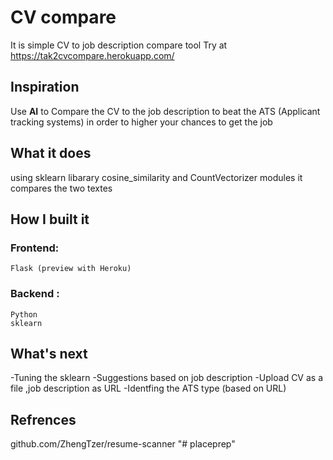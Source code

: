 # CV compare
It is simple CV to job description compare tool
Try at https://tak2cvcompare.herokuapp.com/
## Inspiration
Use **AI** to Compare the CV to the job description to beat the ATS (Applicant tracking systems)
in order to higher your chances to get the job
## What it does
using sklearn libarary cosine_similarity and CountVectorizer modules
it compares the two textes
## How I built it
### Frontend: 
    Flask (preview with Heroku)
### Backend :
    Python
    sklearn

## What's next 
-Tuning the sklearn 
-Suggestions based on job description
-Upload CV as a file ,job description as URL
-Identfing the ATS type (based on URL) 

## Refrences
github.com/ZhengTzer/resume-scanner
"# placeprep" 

